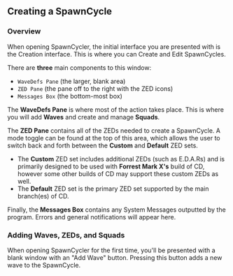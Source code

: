 ## Creating a SpawnCycle

### Overview
When opening SpawnCycler, the initial interface you are presented with is the Creation interface.
This is where you can Create and Edit SpawnCycles.

There are **three** main components to this window:
- `WaveDefs Pane` (the larger, blank area)
- `ZED Pane` (the pane off to the right with the ZED icons)
- `Messages Box` (the bottom-most box)

The **WaveDefs Pane** is where most of the action takes place.
This is where you will add **Waves** and create and manage **Squads**.

The **ZED Pane** contains all of the ZEDs needed to create a SpawnCycle.
A mode toggle can be found at the top of this area, which allows the user to switch back and forth between the **Custom** and **Default** ZED sets.
- The **Custom** ZED set includes additional ZEDs (such as E.D.A.Rs) and is primarily designed to be used with **Forrest Mark X's** build of CD, however some other builds of CD may support these custom ZEDs as well.
- The **Default** ZED set is the primary ZED set supported by the main branch(es) of CD.

Finally, the **Messages Box** contains any System Messages outputted by the program.
Errors and general notifications will appear here.


### Adding Waves, ZEDs, and Squads
When opening SpawnCycler for the first time, you'll be presented with a blank window with an "Add Wave" button.
Pressing this button adds a new wave to the SpawnCycle.



